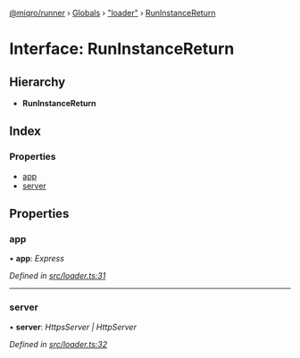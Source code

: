 [@miqro/runner](../README.md) › [Globals](../globals.md) › ["loader"](../modules/_loader_.md) › [RunInstanceReturn](_loader_.runinstancereturn.md)

# Interface: RunInstanceReturn

## Hierarchy

* **RunInstanceReturn**

## Index

### Properties

* [app](_loader_.runinstancereturn.md#app)
* [server](_loader_.runinstancereturn.md#server)

## Properties

###  app

• **app**: *Express*

*Defined in [src/loader.ts:31](https://github.com/claukers/miqro-runner/blob/b9accee/src/loader.ts#L31)*

___

###  server

• **server**: *HttpsServer | HttpServer*

*Defined in [src/loader.ts:32](https://github.com/claukers/miqro-runner/blob/b9accee/src/loader.ts#L32)*
